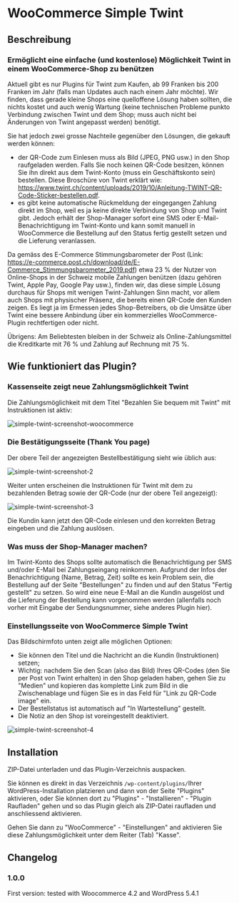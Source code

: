 # WooCommerce Simple Twint #

## Beschreibung ##

### Ermöglicht eine einfache (und kostenlose) Möglichkeit Twint in einem WooCommerce-Shop zu benützen ###

Aktuell gibt es nur Plugins für Twint zum Kaufen, ab 99 Franken bis 200 Franken im Jahr (falls man Updates auch nach einem Jahr möchte). Wir finden, dass gerade kleine Shops eine quelloffene Lösung haben sollten, die nichts kostet und auch wenig Wartung (keine technischen Probleme punkto Verbindung zwischen Twint und dem Shop; muss auch nicht bei Änderungen von Twint angepasst werden) benötigt.

Sie hat jedoch zwei grosse Nachteile gegenüber den Lösungen, die gekauft werden können:

- der QR-Code zum Einlesen muss als Bild (JPEG, PNG usw.) in den Shop raufgeladen werden. Falls Sie noch keinen QR-Code besitzen, können Sie ihn direkt aus dem Twint-Konto (muss ein Geschäftskonto sein) bestellen. Diese Broschüre von Twint erklärt wie: https://www.twint.ch/content/uploads/2019/10/Anleitung-TWINT-QR-Code-Sticker-bestellen.pdf.
- es gibt keine automatische Rückmeldung der eingegangen Zahlung direkt im Shop, weil es ja keine direkte Verbindung von Shop und Twint gibt. Jedoch erhält der Shop-Manager sofort eine SMS oder E-Mail-Benachrichtigung im Twint-Konto und kann somit manuell in WooCommerce die Bestellung auf den Status fertig gestellt setzen und die Lieferung veranlassen.

Da gemäss des E-Commerce Stimmungsbarometer der Post (Link: https://e-commerce.post.ch/download/de/E-Commerce_Stimmungsbarometer_2019.pdf) etwa 23 % der Nutzer von Online-Shops in der Schweiz mobile Zahlungen benützen (dazu gehören Twint, Apple Pay, Google Pay usw.), finden wir, das diese simple Lösung durchaus für Shops mit wenigen Twint-Zahlungen Sinn macht, vor allem auch Shops mit physischer Präsenz, die bereits einen QR-Code den Kunden zeigen. Es liegt ja im Ermessen jedes Shop-Betreibers, ob die Umsätze über Twint eine bessere Anbindung über ein kommerzielles WooCommerce-Plugin rechtfertigen oder nicht.

Übrigens: Am Beliebtesten bleiben in der Schweiz als Online-Zahlungsmittel die Kreditkarte mit 76 % und Zahlung auf Rechnung mit 75 %.

## Wie funktioniert das Plugin? ###

### Kassenseite zeigt neue Zahlungsmöglichkeit Twint ###

Die Zahlungsmöglichkeit mit dem Titel "Bezahlen Sie bequem mit Twint" mit Instruktionen ist aktiv:

![simple-twint-screenshot-woocommerce](simple-twint-screenshot-woocommerce.jpg)

### Die Bestätigungsseite (Thank You page) ###

Der obere Teil der angezeigten Bestellbestätigung sieht wie üblich aus:

![simple-twint-screenshot-2](simple-twint-screenshot-2.jpg)

Weiter unten erscheinen die Instruktionen für Twint mit dem zu bezahlenden Betrag sowie der QR-Code (nur der obere Teil angezeigt):

![simple-twint-screenshot-3](simple-twint-screenshot-3.jpg)

Die Kundin kann jetzt den QR-Code einlesen und den korrekten Betrag eingeben und die Zahlung auslösen.

### Was muss der Shop-Manager machen? ###

Im Twint-Konto des Shops sollte automatisch die Benachrichtigung per SMS und/oder E-Mail bei Zahlungseingang reinkommen. Aufgrund der Infos der Benachrichtigung (Name, Betrag, Zeit) sollte es kein Problem sein, die Bestellung auf der Seite "Bestellungen" zu finden und auf den Status "Fertig gestellt" zu setzen. So wird eine neue E-Mail an die Kundin ausgelöst und die Lieferung der Bestellung kann vorgenommen werden (allenfalls noch vorher mit Eingabe der Sendungsnummer, siehe anderes Plugin hier).

### Einstellungsseite von WooCommerce Simple Twint ###

Das Bildschirmfoto unten zeigt alle möglichen Optionen:

- Sie können den Titel und die Nachricht an die Kundin (Instruktionen) setzen;
- Wichtig: nachdem Sie den Scan (also das Bild) Ihres QR-Codes (den Sie per Post von Twint erhalten) in den Shop geladen haben, gehen Sie zu "Medien" und kopieren das komplette Link zum Bild in die Zwischenablage und fügen Sie es in das Feld für "Link zu QR-Code image" ein.
- Der Bestellstatus ist automatisch auf "In Wartestellung" gestellt.
- Die Notiz an den Shop ist voreingestellt deaktiviert.

![simple-twint-screenshot-4](simple-twint-screenshot-4.jpg)

## Installation ##
ZIP-Datei unterladen und das Plugin-Verzeichnis auspacken.

Sie können es direkt in das Verzeichnis `/wp-content/plugins/`Ihrer WordPress-Installation platzieren und dann von der Seite "Plugins" aktivieren, oder Sie können dort zu "Plugins" - "Installieren" - "Plugin Raufladen" gehen und so das Plugin gleich als ZIP-Datei raufladen und anschliessend aktivieren.

Gehen Sie dann zu "WooCommerce" - "Einstellungen" and aktivieren Sie diese Zahlungsmöglichkeit unter dem Reiter (Tab) "Kasse".

## Changelog ##

### 1.0.0 ###
First version: tested with Woocommerce 4.2 and WordPress 5.4.1
